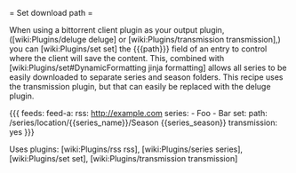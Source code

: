 = Set download path =

When using a bittorrent client plugin as your output plugin, ([wiki:Plugins/deluge deluge] or [wiki:Plugins/transmission transmission],) you can [wiki:Plugins/set set] the {{{path}}} field of an entry to control where the client will save the content. This, combined with [wiki:Plugins/set#DynamicFormatting jinja formatting] allows all series to be easily downloaded to separate series and season folders. This recipe uses the transmission plugin, but that can easily be replaced with the deluge plugin.

{{{
feeds:
  feed-a:
    rss: http://example.com
    series:
      - Foo
      - Bar
    set:
      path: /series/location/{{series_name}}/Season {{series_season}}
    transmission: yes
}}}

Uses plugins: [wiki:Plugins/rss rss], [wiki:Plugins/series series], [wiki:Plugins/set set], [wiki:Plugins/transmission transmission]
